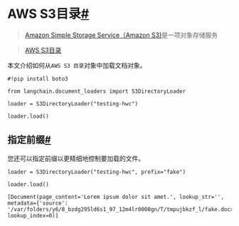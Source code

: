 

AWS S3目录[#](#aws-s3-directory "此标题的永久链接")
=========================================

> 
> [Amazon Simple Storage Service（Amazon S3)](https://docs.aws.amazon.com/AmazonS3/latest/userguide/using-folders)是一项对象存储服务
> 
> 
> 

> 
> [AWS S3目录](https://docs.aws.amazon.com/AmazonS3/latest/userguide/using-folders)
> 
> 
> 

本文介绍如何从`AWS S3 目录`对象中加载文档对象。

```
#!pip install boto3

```

```
from langchain.document_loaders import S3DirectoryLoader

```

```
loader = S3DirectoryLoader("testing-hwc")

```

```
loader.load()

```

指定前缀[#](#specifying-a-prefix "此标题的永久链接")
----------------------------------------

您还可以指定前缀以更精细地控制要加载的文件。

```
loader = S3DirectoryLoader("testing-hwc", prefix="fake")

```

```
loader.load()

```

```
[Document(page_content='Lorem ipsum dolor sit amet.', lookup_str='', metadata={'source': '/var/folders/y6/8_bzdg295ld6s1_97_12m4lr0000gn/T/tmpujbkzf_l/fake.docx'}, lookup_index=0)]

```

